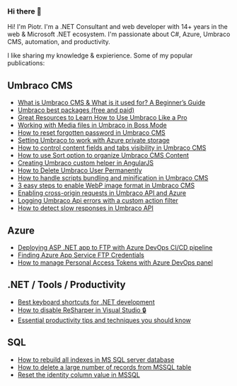 ### Hi there 👋

Hi! I'm Piotr. I'm a .NET Consultant and web developer with 14+ years in the web & Microsoft .NET ecosystem. I'm passionate about C#, Azure, Umbraco CMS, automation, and productivity.

I like sharing my knowledge & expierience. Some of my popular publications:

## Umbraco CMS

* [What is Umbraco CMS & What is it used for? A Beginner’s Guide](https://sii.pl/blog/what-is-umbraco-cms-what-is-it-used-for-a-beginners-guide/)
* [Umbraco best packages (free and paid)](https://piotrbach.com/best-umbraco-cms-packages)
* [Great Resources to Learn How to Use Umbraco Like a Pro](https://piotrbach.com/best-resources-to-learn-umbraco)
* [Working with Media files in Umbraco in Boss Mode](https://piotrbach.com/working-with-media-files-in-umbraco-boss-mode)
* [How to reset forgotten password in Umbraco CMS](https://piotrbach.com/forgot-password-in-umbraco-cms)
* [Setting Umbraco to work with Azure private storage](https://piotrbach.com/configuring-umbraco-media-on-azure-private-blob-storage)
* [How to control content fields and tabs visibility in Umbraco CMS](https://piotrbach.com/control-properties-tabs-visibility-in-umbraco)
* [How to use Sort option to organize Umbraco CMS Content](https://piotrbach.com/sorting-content-umbraco-tree)
* [Creating Umbraco custom helper in AngularJS](https://piotrbach.com/how-to-create-custom-umbraco-helper-in-angularjs)
* [How to Delete Umbraco User Permanently](https://piotrbach.com/how-to-delete-umbraco-cms-user-permanently)
* [How to handle scripts bundling and minification in Umbraco CMS](https://piotrbach.com/umbraco-scripts-bundling-and-minification)
* [3 easy steps to enable WebP image format in Umbraco CMS](https://piotrbach.com/enable-webp-image-format-in-umbraco-cms)
* [Enabling cross-origin requests in Umbraco API and Azure](https://piotrbach.com/umbracocms-enable-cors-requests-in-umbracoapicontroller)
* [Logging Umbraco Api errors with a custom action filter](https://piotrbach.com/umbraco-cms-custom-logging-with-actionfilterattribute)
* [How to detect slow responses in Umbraco API](https://piotrbach.com/umbraco-cms-logging-slow-responses-with-actionfilterattribute)

## Azure

* [Deploying ASP .NET app to FTP with Azure DevOps CI/CD pipeline](https://piotrbach.com/deploying-asp-net-app-to-ftp-with-azure-devops-pipeline)
* [Finding Azure App Service FTP Credentials](https://piotrbach.com/azure-app-service-ftp-credentials)
* [How to manage Personal Access Tokens with Azure DevOps panel](https://piotrbach.com/azure-devops-managing-personal-access-tokens)

## .NET / Tools / Productivity
* [Best keyboard shortcuts for .NET development](https://piotrbach.com/dotnet-keyboard-shortcuts-cheat-sheet)
* [How to disable ReSharper in Visual Studio 🔒](https://piotrbach.com/disabling-resharper-in-visual-studio)
* [Essential productivity tips and techniques you should know](https://piotrbach.com/productivity-tips-and-techniques)

## SQL
* [How to rebuild all indexes in MS SQL server database](https://piotrbach.com/how-to-rebuild-all-indexes-in-sql-server-database)
* [How to delete a large number of records from MSSQL table](https://piotrbach.com/deleting-large-number-of-records-from-mssql-table-using-batch-paging)
* [Reset the identity column value in MSSQL](https://piotrbach.com/how-to-reset-the-identity-column-value-in-mssql)

<!--
**piotrbach/piotrbach** is a ✨ _special_ ✨ repository because its `README.md` (this file) appears on your GitHub profile.


Here are some ideas to get you started:

- 🔭 I’m currently working on ...
- 🌱 I’m currently learning ...
- 👯 I’m looking to collaborate on ...
- 🤔 I’m looking for help with ...
- 💬 Ask me about ...
- 📫 How to reach me: ...
- 😄 Pronouns: ...
- ⚡ Fun fact: ...
-->
